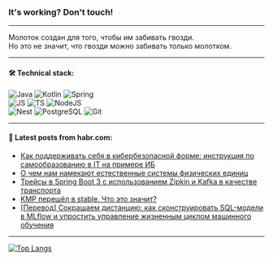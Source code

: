 ### It's working? Don't touch!

---
Молоток создан для того, чтобы им забивать гвозди. <br>
Но это не значит, что гвозди можно забивать только молотком.

---

#### 🛠️ Technical stack:

![Java](https://img.shields.io/badge/Java-informational?logo=Oracle&style=flat&logoColor=white&color=FF4500)
![Kotlin](https://img.shields.io/badge/Kotlin-informational?logo=Kotlin&style=flat&logoColor=white&color=774D97)
![Spring](https://img.shields.io/badge/SpringBoot-informational?logo=SpringBoot&style=flat&logoColor=white&color=6DB33F) <br>
![JS](https://img.shields.io/badge/JS-informational?logo=javaScript&style=flat&logoColor=black&color=F7Df1E)
![TS](https://img.shields.io/badge/TypeScript-informational?logo=typeScript&style=flat&logoColor=black&color=0667A8)
![NodeJS](https://img.shields.io/badge/NodeJS-informational?logo=node.js&style=flat&logoColor=white&color=70A760) <br>
![Nest](https://img.shields.io/badge/NestJS-informational?logo=NestJS&style=flat&logoColor=white&color=E0234E)
![PostgreSQL](https://img.shields.io/badge/PostgreSQL-informational?logo=PostgreSQL&style=flat&logoColor=white&color=DAA520)
![Git](https://img.shields.io/badge/Git-informational?logo=git&style=flat&logoColor=white&color=778899)

___

#### 💬 Latest posts from habr.com:

<!-- BLOG-POST-LIST:START -->
- [Как поддерживать себя в кибербезопасной форме: инструкция по самообразованию в IT на примере ИБ](https://habr.com/ru/companies/ru_mts/articles/771524/?utm_source=habrahabr&utm_medium=rss&utm_campaign=771524)
- [О чем нам намекают естественные системы физических единиц](https://habr.com/ru/articles/771328/?utm_source=habrahabr&utm_medium=rss&utm_campaign=771328)
- [Трейсы в Spring Boot 3 с использованием Zipkin и Kafka в качестве транспорта](https://habr.com/ru/companies/alfastrah/articles/770566/?utm_source=habrahabr&utm_medium=rss&utm_campaign=770566)
- [KMP перешёл в stable. Что это значит?](https://habr.com/ru/companies/kts/articles/771498/?utm_source=habrahabr&utm_medium=rss&utm_campaign=771498)
- [[Перевод] Сокращаем дистанцию: как сконструировать SQL-модели в MLflow и упростить управление жизненным циклом машинного обучения](https://habr.com/ru/companies/vk/articles/770944/?utm_source=habrahabr&utm_medium=rss&utm_campaign=770944)
<!-- BLOG-POST-LIST:END -->

---
[![Top Langs](https://github-readme-stats-git-master-advtsetting-gmailcom.vercel.app/api/top-langs/?username=zloylis&langs_count=10&hide_title=false&title_color=e6edf3&size_weight=0.5&count_weight=0.5&layout=compact&hide_border=true&theme=dracula)](https://github.com/zloylis)

<!-- ![GitHub stats](https://github-readme-stats-git-master-advtsetting-gmailcom.vercel.app/api?username=zloylis&show_icons=true&hide_border=true&theme=dracula&hide_title=true&include_all_commits=true&count_private=true&hide=contribs&hide_rank=true) -->
